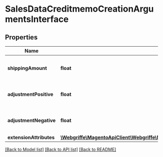 # SalesDataCreditmemoCreationArgumentsInterface

## Properties
Name | Type | Description | Notes
------------ | ------------- | ------------- | -------------
**shippingAmount** | **float** | Credit memo shipping amount. | [optional] 
**adjustmentPositive** | **float** | Credit memo positive adjustment. | [optional] 
**adjustmentNegative** | **float** | Credit memo negative adjustment. | [optional] 
**extensionAttributes** | [**\Webgriffe\MagentoApiClient\Webgriffe\MagentoApiClient\Model\SalesDataCreditmemoCreationArgumentsExtensionInterface**](SalesDataCreditmemoCreationArgumentsExtensionInterface.md) |  | [optional] 

[[Back to Model list]](../README.md#documentation-for-models) [[Back to API list]](../README.md#documentation-for-api-endpoints) [[Back to README]](../README.md)


